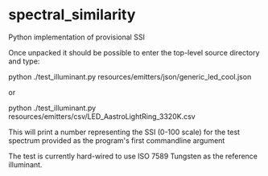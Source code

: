 # spectral_similarity
Python implementation of provisional SSI

Once unpacked it should be possible to enter the top-level source directory and type:

python ./test_illuminant.py resources/emitters/json/generic_led_cool.json

or 

python ./test_illuminant.py resources/emitters/csv/LED_AastroLightRing_3320K.csv

This will print a number representing the SSI (0-100 scale) for the test spectrum provided as the program's first commandline argument

The test is currently hard-wired to use ISO 7589 Tungsten as the reference illuminant.



